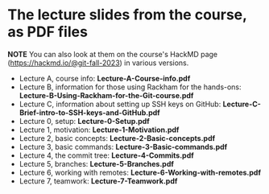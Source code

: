 # The lecture slides from the course, as PDF files

**NOTE** You can also look at them on the course's HackMD page (https://hackmd.io/@git-fall-2023) in various versions. 

* Lecture A, course info: **Lecture-A-Course-info.pdf**
* Lecture B, information for those using Rackham for the hands-ons: **Lecture-B-Using-Rackham-for-the-Git-course.pdf**
* Lecture C, information about setting up SSH keys on GitHub: **Lecture-C-Brief-intro-to-SSH-keys-and-GitHub.pdf**
* Lecture 0, setup: **Lecture-0-Setup.pdf**
* Lecture 1, motivation: **Lecture-1-Motivation.pdf**
* Lecture 2, basic concepts: **Lecture-2-Basic-concepts.pdf**
* Lecture 3, basic commands: **Lecture-3-Basic-commands.pdf**
* Lecture 4, the commit tree: **Lecture-4-Commits.pdf**
* Lecture 5, branches: **Lecture-5-Branches.pdf**
* Lecture 6, working with remotes: **Lecture-6-Working-with-remotes.pdf**
* Lecture 7, teamwork: **Lecture-7-Teamwork.pdf**
